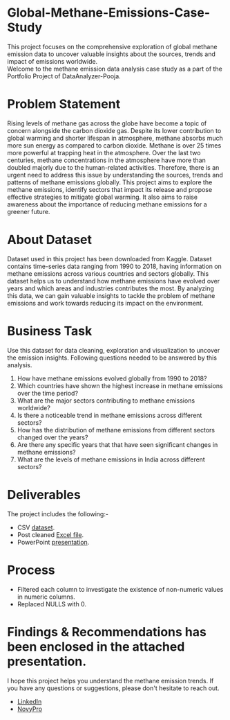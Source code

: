 # Global-Methane-Emissions-Case-Study
This project focuses on the comprehensive exploration of global methane emission data to uncover valuable insights about the sources, trends and impact of emissions worldwide.  
Welcome to the methane emission data analysis case study as a part of the Portfolio Project of DataAnalyzer-Pooja. 

# Problem Statement 
Rising levels of methane gas across the globe have become a topic of concern alongside the carbon dioxide gas. Despite its lower contribution to global warming and shorter lifespan in atmosphere, methane absorbs much more sun energy as compared to carbon dioxide. Methane is over 25 times more powerful at trapping heat in the atmosphere. Over the last two centuries, methane concentrations in the atmosphere have more than doubled majorly due to the human-related activities. Therefore, there is an urgent need to address this issue by understanding the sources, trends and patterns of methane emissions globally. This project aims to explore the methane emissions, identify sectors that impact its release and propose effective strategies to mitigate global warming. It also aims to raise awareness about the importance of reducing methane emissions for a greener future.

# About Dataset
Dataset used in this project has been downloaded from Kaggle. Dataset contains time-series data ranging from 1990 to 2018, having information on methane emissions across various countries and sectors globally. This dataset helps us to understand how methane emissions have evolved over years and which areas and industries contributes the most. By analyzing this data, we can gain valuable insights to tackle the problem of methane emissions and work towards reducing its impact on the environment.

# Business Task
 Use this dataset for data cleaning, exploration and visualization to uncover the emission insights. Following questions needed to be answered by this analysis.
 1. How have methane emissions evolved globally from 1990 to 2018?
 2. Which countries have shown the highest increase in methane emissions over the time period?
 3. What are the major sectors contributing to methane emissions worldwide?
 4. Is there a noticeable trend in methane emissions across different sectors?
 5. How has the distribution of methane emissions from different sectors changed over the years?
 6. Are there any specific years that that have seen significant changes in methane emissions?
 7. What are the levels of methane emissions in India across different sectors?

# Deliverables
The project includes the following:-
- CSV [dataset](https://www.kaggle.com/datasets/kkhandekar/methane-emissions-across-the-world-19902018).
- Post cleaned [Excel file](https://github.com/DataAnalyzer-Pooja/Global-Methane-Emissions-Case-Study/blob/main/methane_emission_post_cleaned_file.xlsx).
- PowerPoint [presentation](https://github.com/DataAnalyzer-Pooja/Global-Methane-Emissions-Case-Study/blob/main/Global_methane_emission_ppt.pptxz).

# Process
- Filtered each column to investigate the existence of non-numeric values in numeric columns.
- Replaced NULLS with 0. 

# Findings & Recommendations has been enclosed in the attached presentation. 

I hope this project helps you understand the methane emission trends. If you have any questions or suggestions, please don't hesitate to reach out.  
- [LinkedIn](https://www.linkedin.com/in/contact-analyzer-pooja-verma)  
- [NovyPro](https://www.novypro.com/profile_projects/poojaverma)




